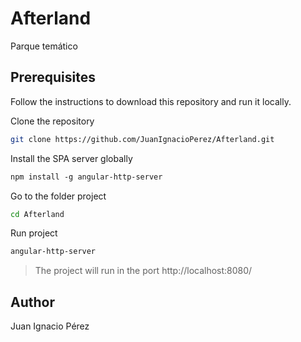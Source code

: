 # Afterland

Parque temático

## Prerequisites
Follow the instructions to download this repository and run it locally.

Clone the repository
```bash
git clone https://github.com/JuanIgnacioPerez/Afterland.git
```

Install the SPA server globally
```css
npm install -g angular-http-server
```

Go to the folder project
```bash
cd Afterland
```

Run project
```css
angular-http-server
```

> The project will run in the port  http://localhost:8080/


## Author
Juan Ignacio Pérez